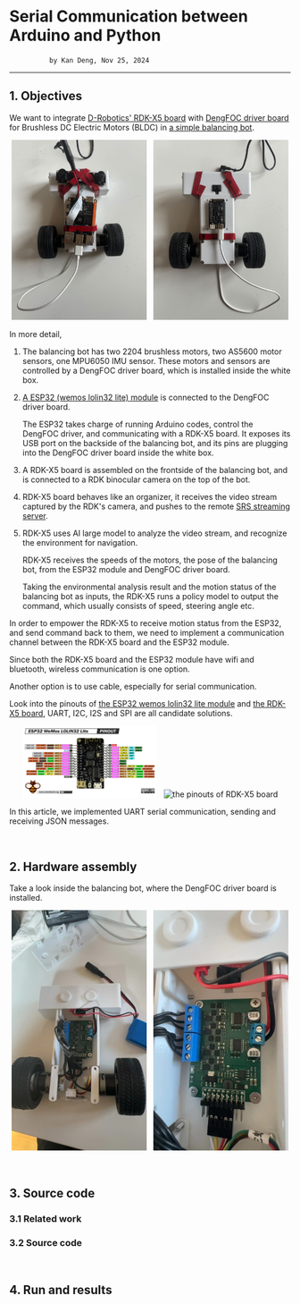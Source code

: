 # Serial Communication between Arduino and Python

              by Kan Deng, Nov 25, 2024

-------------------

## 1. Objectives

We want to integrate [D-Robotics' RDK-X5 board](https://developer.d-robotics.cc/rdk_doc/Quick_start/hardware_introduction/rdk_x5) 
with [DengFOC driver board](https://github.com/ToanTech/Deng-s-foc-controller) for Brushless DC Electric Motors (BLDC) 
in [a simple balancing bot](https://github.com/ToanTech/Balance_Bot_DengFOC). 

   <p align="center">
     <img alt="the frontside of the balancing bot" src="./S06E02_src/balancing_bot_frontside.jpg" width="48%">
     &nbsp;  
     <img alt="the backside of the balancing bot" src="./S06E02_src/balancing_bot_backside.jpg" width="48%">
   </p>

In more detail, 

1. The balancing bot has two 2204 brushless motors, two AS5600 motor sensors, one MPU6050 IMU sensor. These motors and sensors are controlled by a DengFOC driver board, which is installed inside the white box.

2. [A ESP32 (wemos lolin32 lite) module](https://mischianti.org/esp32-wemos-lolin32-lite-high-resolution-pinout-and-specs/) is connected to the DengFOC driver board.

    The ESP32 takes charge of running Arduino codes, control the DengFOC driver, and communicating with a RDK-X5 board. It exposes its USB port on the backside of the balancing bot, and its pins are plugging into the DengFOC driver board inside the white box. 

3. A RDK-X5 board is assembled on the frontside of the balancing bot, and is connected to a RDK binocular camera on the top of the bot. 

4. RDK-X5 board behaves like an organizer, it receives the video stream captured by the RDK's camera,
   and pushes to the remote [SRS streaming server](https://ossrs.io/lts/en-us/docs/v6/doc/getting-started).

5. RDK-X5 uses AI large model to analyze the video stream, and recognize the environment for navigation.

   RDK-X5 receives the speeds of the motors, the pose of the balancing bot, from the ESP32 module and DengFOC driver board.
   
   Taking the environmental analysis result and the motion status of the balancing bot as inputs,
   the RDK-X5 runs a policy model to output the command, which usually consists of speed, steering angle etc. 

In order to empower the RDK-X5 to receive motion status from the ESP32, and send command back to them, we need to implement a communication channel between the RDK-X5 board and the ESP32 module. 

Since both the RDK-X5 board and the ESP32 module have wifi and bluetooth, wireless communication is one option. 

Another option is to use cable, especially for serial communication. 

Look into the pinouts of [the ESP32 wemos lolin32 lite module](https://mischianti.org/esp32-wemos-lolin32-lite-high-resolution-pinout-and-specs/) and [the RDK-X5 board](https://archive.d-robotics.cc/downloads/hardware/rdk_x5/RDK_X5_Product_Brief_V1.0.pdf), UART, I2C, I2S and SPI are all candidate solutions. 

   <p align="center">
     <img alt="the pinouts of ESP32 wemos lolin32 lite module" src="./S06E02_src/ESP32-WeMos-LOLIN32-Lite-pinout-mischianti.png" width="48%">
     &nbsp;  
     <img alt="the pinouts of RDK-X5 board" src="./S06E02_src/RDK-X5-pinout.png" width="48%">
   </p>

In this article, we implemented UART serial communication, sending and receiving JSON messages. 


&nbsp;
## 2. Hardware assembly

Take a look inside the balancing bot, where the DengFOC driver board is installed. 

   <p align="center">
     <img alt="the DengFOC driver board inside the white box" src="./S06E02_src/DengFOC_inside.jpg" width="48%">
     &nbsp;  
     <img alt="the pins of DengFOC driver are used for ESP32 shield" src="./S06E02_src/DengFOC_pins.jpg" width="48%">
   </p>

&nbsp;
## 3. Source code

### 3.1 Related work

### 3.2 Source code

&nbsp;
## 4. Run and results

